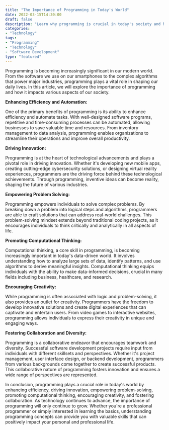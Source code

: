 ```yaml
--- 
title: "The Importance of Programming in Today's World"
date: 2022-03-15T14:30:00
draft: false
description: "Learn why programming is crucial in today's society and how it affects various aspects of our lives."
categories:
- "Technology"
tags:
- "Programming"
- "Technology"
- "Software Development"
type: "featured"
--- 
```


Programming is becoming increasingly significant in our modern world. From the software we use on our smartphones to the complex algorithms that power major industries, programming plays a vital role in shaping our daily lives. In this article, we will explore the importance of programming and how it impacts various aspects of our society.

**Enhancing Efficiency and Automation:**

One of the primary benefits of programming is its ability to enhance efficiency and automate tasks. With well-designed software programs, repetitive and time-consuming processes can be automated, allowing businesses to save valuable time and resources. From inventory management to data analysis, programming enables organizations to streamline their operations and improve overall productivity.

**Driving Innovation:**

Programming is at the heart of technological advancements and plays a pivotal role in driving innovation. Whether it's developing new mobile apps, creating cutting-edge cybersecurity solutions, or designing virtual reality experiences, programmers are the driving force behind these technological achievements. Through programming, inventive ideas can become reality, shaping the future of various industries.

**Empowering Problem Solving:**

Programming empowers individuals to solve complex problems. By breaking down a problem into logical steps and algorithms, programmers are able to craft solutions that can address real-world challenges. This problem-solving mindset extends beyond traditional coding projects, as it encourages individuals to think critically and analytically in all aspects of life.

**Promoting Computational Thinking:**

Computational thinking, a core skill in programming, is becoming increasingly important in today's data-driven world. It involves understanding how to analyze large sets of data, identify patterns, and use algorithms to derive meaningful insights. Computational thinking equips individuals with the ability to make data-informed decisions, crucial in many fields including business, healthcare, and research.

**Encouraging Creativity:**

While programming is often associated with logic and problem-solving, it also provides an outlet for creativity. Programmers have the freedom to develop innovative solutions and create digital experiences that can captivate and entertain users. From video games to interactive websites, programming allows individuals to express their creativity in unique and engaging ways.

**Fostering Collaboration and Diversity:**

Programming is a collaborative endeavor that encourages teamwork and diversity. Successful software development projects require input from individuals with different skillsets and perspectives. Whether it's project management, user interface design, or backend development, programmers from various backgrounds come together to create successful products. This collaborative nature of programming fosters innovation and ensures a wide range of perspectives are represented.

In conclusion, programming plays a crucial role in today's world by enhancing efficiency, driving innovation, empowering problem-solving, promoting computational thinking, encouraging creativity, and fostering collaboration. As technology continues to advance, the importance of programming will only continue to grow. Whether you're a professional programmer or simply interested in learning the basics, understanding programming concepts can provide you with valuable skills that can positively impact your personal and professional life.

